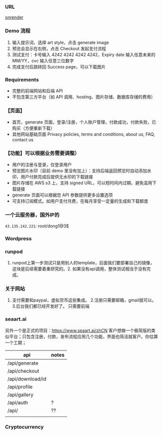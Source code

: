 ### URL

[onrender](https://agi-image-checkout-demo-front-end.onrender.com/generate)

### Demo 流程

1. 输入提示词，选择 art style，点击 generate image
2. 预览会显示在右侧，点击 Checkout 发起支付流程
3. 测试支付：卡号输入 4242 4242 4242 4242，Expiry date 输入任意未来的 MM/YY，cvc 输入任意三位数字
4. 完成支付后跳转回 Success page，可以下载图片

### Requirements

- 完整的前端网站和后端 API
- 不包含第三方平台（如 API 调用、hosting、图片存储、数据库存储的费用）

### 【页面】

- 首页，generate 页面，登录/注册，个人账户管理，付款成功，付款失败，已购买（方便重新下载）
- 其他网站基础页面 Privacy policies, terms and conditions, about us, FAQ, contact us

### 【功能】可以根据业务需要调整）

- 用户的注册与登录，仅登录用户
- 预览图片水印（目前 demo 里没有加上）：支持后端返回预览时自动添加水印，用户付款完成后提供无水印的下载链接
- 图片存储在 AWS s3 上，支持  signed URL，可以短时间内过期，避免滥用下载链接
- generate 页面可以根据您 API 参数提供更多设置选项
- 可支持订阅模式。如用户支付月费，在每月享受一定量的生成和下载额度

### 一个云服务器，国外IP的

`43.135.142.221`:  root/dong1@3$


### Wordpress

### runpod

1. runpod上第一步测试只是用别人的template，后面我们要部署自己的镜像，这块是后续需要着重研究的。2. 如果没有api调用，整体测试相当于没有完成。


### 关于网站

1. 支付需要和paypal，虚拟货币这些集成。 
2.注册只需要邮箱，gmail就可以。 
3.后台我们都已经开发好了。 
只需要前端


### seaart.ai

另外一个是正式的项目：https://www.seaart.ai/zhCN  客户想做一个极简版的类似平台；只包含注册，付款，发布流程应用几个功能，界面也简洁就客户。你估算一个工期；



| api | notes |
| --- | --- |
| /api/generate | |
| /api/checkout | |
| /api/download/id | |
| /api/profile | |
| /api/gallery | |
| /api/auth | ? |
| /api/ | ?? |
| | |


### Cryptocurrency
